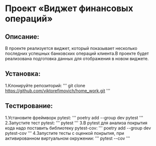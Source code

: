 # Проект «Виджет финансовых операций»

## Описание:

В проекте реализуется виджет, который показывает несколько последних успешных банковских операций клиента.В проекте будет реализована подготовка данных для отображения в новом виджете.

## Установка:
1.Клонируйте репозиторий:
'''
git clone https://github.com/viktorefimovich/home_work.git
'''

## Тестирование:
1.Установите фреймворк pytest:
'''
poetry add --group dev pytest
'''
2.Запустите тест pytest:
'''
pytest
'''
3.В pytest для анализа покрытия кода надо поставить библиотеку pytest-cov:
'''
poetry add --group dev pytest-cov
'''
4.Запустите тесты с оценкой покрытия, при активированном виртуальном окружении:
'''
pytest --cov
'''